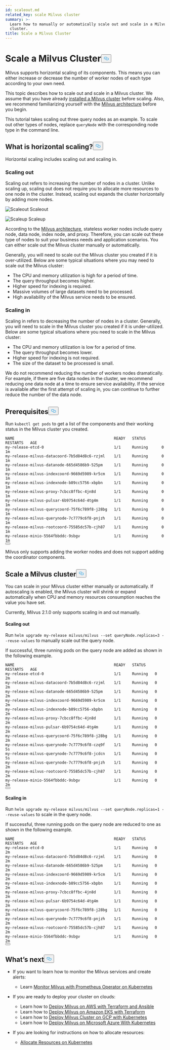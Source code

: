 ```yaml
---
id: scaleout.md
related_key: scale Milvus cluster
summary: >-
  Learn how to manually or automatically scale out and scale in a Milvus
  cluster.
title: Scale a Milvus Cluster
---
```

<h1 id="Scale-a-Milvus-Cluster" class="common-anchor-header">Scale a Milvus Cluster<button data-href="#Scale-a-Milvus-Cluster" class="anchor-icon" translate="no">
      <svg translate="no"
        aria-hidden="true"
        focusable="false"
        height="20"
        version="1.1"
        viewBox="0 0 16 16"
        width="16"
      >
        <path
          fill="#0092E4"
          fill-rule="evenodd"
          d="M4 9h1v1H4c-1.5 0-3-1.69-3-3.5S2.55 3 4 3h4c1.45 0 3 1.69 3 3.5 0 1.41-.91 2.72-2 3.25V8.59c.58-.45 1-1.27 1-2.09C10 5.22 8.98 4 8 4H4c-.98 0-2 1.22-2 2.5S3 9 4 9zm9-3h-1v1h1c1 0 2 1.22 2 2.5S13.98 12 13 12H9c-.98 0-2-1.22-2-2.5 0-.83.42-1.64 1-2.09V6.25c-1.09.53-2 1.84-2 3.25C6 11.31 7.55 13 9 13h4c1.45 0 3-1.69 3-3.5S14.5 6 13 6z"
        ></path>
      </svg>
    </button></h1><p>Milvus supports horizontal scaling of its components. This means you can either increase or decrease  the number of worker nodes of each type according to your own need.</p>
<p>This topic describes how to scale out and scale in a Milvus cluster. We assume that you have already <a href="/docs/de/install_cluster-helm.md">installed a Milvus cluster</a> before scaling. Also, we recommend familiarizing yourself with the <a href="/docs/de/architecture_overview.md">Milvus architecture</a> before you begin.</p>
<p>This tutorial takes scaling out three query nodes as an example. To scale out other types of nodes, replace <code translate="no">queryNode</code> with the corresponding node type in the command line.</p>
<h2 id="What-is-horizontal-scaling" class="common-anchor-header">What is horizontal scaling?<button data-href="#What-is-horizontal-scaling" class="anchor-icon" translate="no">
      <svg translate="no"
        aria-hidden="true"
        focusable="false"
        height="20"
        version="1.1"
        viewBox="0 0 16 16"
        width="16"
      >
        <path
          fill="#0092E4"
          fill-rule="evenodd"
          d="M4 9h1v1H4c-1.5 0-3-1.69-3-3.5S2.55 3 4 3h4c1.45 0 3 1.69 3 3.5 0 1.41-.91 2.72-2 3.25V8.59c.58-.45 1-1.27 1-2.09C10 5.22 8.98 4 8 4H4c-.98 0-2 1.22-2 2.5S3 9 4 9zm9-3h-1v1h1c1 0 2 1.22 2 2.5S13.98 12 13 12H9c-.98 0-2-1.22-2-2.5 0-.83.42-1.64 1-2.09V6.25c-1.09.53-2 1.84-2 3.25C6 11.31 7.55 13 9 13h4c1.45 0 3-1.69 3-3.5S14.5 6 13 6z"
        ></path>
      </svg>
    </button></h2><p>Horizontal scaling includes scaling out and scaling in.</p>
<h3 id="Scaling-out" class="common-anchor-header">Scaling out</h3><p>Scaling out refers to increasing the number of nodes in a cluster. Unlike scaling up, scaling out does not require you to allocate more resources to one node in the cluster. Instead, scaling out expands the cluster horizontally by adding more nodes.</p>
<p>
  <span class="img-wrapper">
    <img translate="no" src="/docs/v2.3.x/assets/scale_out.jpg" alt="Scaleout" class="doc-image" id="scaleout" />
    <span>Scaleout</span>
  </span>
</p>
<p>
  <span class="img-wrapper">
    <img translate="no" src="/docs/v2.3.x/assets/scale_up.jpg" alt="Scaleup" class="doc-image" id="scaleup" />
    <span>Scaleup</span>
  </span>
</p>
<p>According to the <a href="/docs/de/architecture_overview.md">Milvus architecture</a>, stateless worker nodes include query node, data node, index node, and proxy. Therefore, you can scale out these type of nodes to suit your business needs and application scenarios. You can either scale out the Milvus cluster manually or automatically.</p>
<p>Generally, you will need to scale out the Milvus cluster you created if it is over-utilized. Below are some typical situations where you may need to scale out the Milvus cluster:</p>
<ul>
<li>The CPU and memory utilization is high for a period of time.</li>
<li>The query throughput becomes higher.</li>
<li>Higher speed for indexing is required.</li>
<li>Massive volumes of large datasets need to be processed.</li>
<li>High availability of the Milvus service needs to be ensured.</li>
</ul>
<h3 id="Scaling-in" class="common-anchor-header">Scaling in</h3><p>Scaling in refers to decreasing the number of nodes in a cluster. Generally, you will need to scale in the Milvus cluster you created if it is under-utilized. Below are some typical situations where you need to scale in the Milvus cluster:</p>
<ul>
<li>The CPU and memory utilization is low for a period of time.</li>
<li>The query throughput becomes lower.</li>
<li>Higher speed for indexing is not required.</li>
<li>The size of the dataset to be processed is small.</li>
</ul>
<div class="alert note">
We do not recommend reducing the number of workers nodes dramatically. For example, if there are five data nodes in the cluster, we recommend reducing one data node at a time to ensure service availability. If the service is available after the first attempt of scaling in, you can continue to further reduce the number of the data node.
</div>
<h2 id="Prerequisites" class="common-anchor-header">Prerequisites<button data-href="#Prerequisites" class="anchor-icon" translate="no">
      <svg translate="no"
        aria-hidden="true"
        focusable="false"
        height="20"
        version="1.1"
        viewBox="0 0 16 16"
        width="16"
      >
        <path
          fill="#0092E4"
          fill-rule="evenodd"
          d="M4 9h1v1H4c-1.5 0-3-1.69-3-3.5S2.55 3 4 3h4c1.45 0 3 1.69 3 3.5 0 1.41-.91 2.72-2 3.25V8.59c.58-.45 1-1.27 1-2.09C10 5.22 8.98 4 8 4H4c-.98 0-2 1.22-2 2.5S3 9 4 9zm9-3h-1v1h1c1 0 2 1.22 2 2.5S13.98 12 13 12H9c-.98 0-2-1.22-2-2.5 0-.83.42-1.64 1-2.09V6.25c-1.09.53-2 1.84-2 3.25C6 11.31 7.55 13 9 13h4c1.45 0 3-1.69 3-3.5S14.5 6 13 6z"
        ></path>
      </svg>
    </button></h2><p>Run <code translate="no">kubectl get pods</code> to get a list of the components and their working status in the Milvus cluster you created.</p>
<pre><code translate="no">NAME                                            READY   STATUS       RESTARTS   AGE
my-release-etcd-0                               1/1     Running      0          1m
my-release-milvus-datacoord-7b5d84d8c6-rzjml    1/1     Running      0          1m
my-release-milvus-datanode-665d4586b9-525pm     1/1     Running      0          1m
my-release-milvus-indexcoord-9669d5989-kr5cm    1/1     Running      0          1m
my-release-milvus-indexnode-b89cc5756-xbpbn     1/1     Running      0          1m
my-release-milvus-proxy-7cbcc8ffbc-4jn8d        1/1     Running      0          1m
my-release-milvus-pulsar-6b9754c64d-4tg4m       1/1     Running      0          1m
my-release-milvus-querycoord-75f6c789f8-j28bg   1/1     Running      0          1m
my-release-milvus-querynode-7c7779c6f8-pnjzh    1/1     Running      0          1m
my-release-milvus-rootcoord-75585dc57b-cjh87    1/1     Running      0          1m
my-release-minio-5564fbbddc-9sbgv               1/1     Running      0          1m 
<button class="copy-code-btn"></button></code></pre>
<div class="alert note">
Milvus only supports adding the worker nodes and does not support adding the coordinator components.
</div>
<h2 id="Scale-a-Milvus-cluster" class="common-anchor-header">Scale a Milvus cluster<button data-href="#Scale-a-Milvus-cluster" class="anchor-icon" translate="no">
      <svg translate="no"
        aria-hidden="true"
        focusable="false"
        height="20"
        version="1.1"
        viewBox="0 0 16 16"
        width="16"
      >
        <path
          fill="#0092E4"
          fill-rule="evenodd"
          d="M4 9h1v1H4c-1.5 0-3-1.69-3-3.5S2.55 3 4 3h4c1.45 0 3 1.69 3 3.5 0 1.41-.91 2.72-2 3.25V8.59c.58-.45 1-1.27 1-2.09C10 5.22 8.98 4 8 4H4c-.98 0-2 1.22-2 2.5S3 9 4 9zm9-3h-1v1h1c1 0 2 1.22 2 2.5S13.98 12 13 12H9c-.98 0-2-1.22-2-2.5 0-.83.42-1.64 1-2.09V6.25c-1.09.53-2 1.84-2 3.25C6 11.31 7.55 13 9 13h4c1.45 0 3-1.69 3-3.5S14.5 6 13 6z"
        ></path>
      </svg>
    </button></h2><p>You can scale in your Milvus cluster either manually or automatically. If autoscaling is enabled, the Milvus cluster will shrink or expand automatically when CPU and memory resources consumption reaches the value you have set.</p>
<p>Currently, Milvus 2.1.0 only supports scaling in and out manually.</p>
<h4 id="Scaling-out" class="common-anchor-header">Scaling out</h4><p>Run <code translate="no">helm upgrade my-release milvus/milvus --set queryNode.replicas=3 --reuse-values</code> to manually scale out the query node.</p>
<p>If successful, three running pods on the query node are added as shown in the following example.</p>
<pre><code translate="no">NAME                                            READY   STATUS    RESTARTS   AGE
my-release-etcd-0                               1/1     Running   0          2m
my-release-milvus-datacoord-7b5d84d8c6-rzjml    1/1     Running   0          2m
my-release-milvus-datanode-665d4586b9-525pm     1/1     Running   0          2m
my-release-milvus-indexcoord-9669d5989-kr5cm    1/1     Running   0          2m
my-release-milvus-indexnode-b89cc5756-xbpbn     1/1     Running   0          2m
my-release-milvus-proxy-7cbcc8ffbc-4jn8d        1/1     Running   0          2m
my-release-milvus-pulsar-6b9754c64d-4tg4m       1/1     Running   0          2m
my-release-milvus-querycoord-75f6c789f8-j28bg   1/1     Running   0          2m
my-release-milvus-querynode-7c7779c6f8-czq9f    1/1     Running   0          5s
my-release-milvus-querynode-7c7779c6f8-jcdcn    1/1     Running   0          5s
my-release-milvus-querynode-7c7779c6f8-pnjzh    1/1     Running   0          2m
my-release-milvus-rootcoord-75585dc57b-cjh87    1/1     Running   0          2m
my-release-minio-5564fbbddc-9sbgv               1/1     Running   0          2m
<button class="copy-code-btn"></button></code></pre>
<h4 id="Scaling-in" class="common-anchor-header">Scaling in</h4><p>Run <code translate="no">helm upgrade my-release milvus/milvus --set queryNode.replicas=1 --reuse-values</code> to scale in the query node.</p>
<p>If successful, three running pods on the query node are reduced to one as shown in the following example.</p>
<pre><code translate="no">NAME                                            READY   STATUS    RESTARTS   AGE
my-release-etcd-0                               1/1     Running   0          2m
my-release-milvus-datacoord-7b5d84d8c6-rzjml    1/1     Running   0          2m
my-release-milvus-datanode-665d4586b9-525pm     1/1     Running   0          2m
my-release-milvus-indexcoord-9669d5989-kr5cm    1/1     Running   0          2m
my-release-milvus-indexnode-b89cc5756-xbpbn     1/1     Running   0          2m
my-release-milvus-proxy-7cbcc8ffbc-4jn8d        1/1     Running   0          2m
my-release-milvus-pulsar-6b9754c64d-4tg4m       1/1     Running   0          2m
my-release-milvus-querycoord-75f6c789f8-j28bg   1/1     Running   0          2m
my-release-milvus-querynode-7c7779c6f8-pnjzh    1/1     Running   0          2m
my-release-milvus-rootcoord-75585dc57b-cjh87    1/1     Running   0          2m
my-release-minio-5564fbbddc-9sbgv               1/1     Running   0          2m
<button class="copy-code-btn"></button></code></pre>
<h2 id="Whats-next" class="common-anchor-header">What’s next<button data-href="#Whats-next" class="anchor-icon" translate="no">
      <svg translate="no"
        aria-hidden="true"
        focusable="false"
        height="20"
        version="1.1"
        viewBox="0 0 16 16"
        width="16"
      >
        <path
          fill="#0092E4"
          fill-rule="evenodd"
          d="M4 9h1v1H4c-1.5 0-3-1.69-3-3.5S2.55 3 4 3h4c1.45 0 3 1.69 3 3.5 0 1.41-.91 2.72-2 3.25V8.59c.58-.45 1-1.27 1-2.09C10 5.22 8.98 4 8 4H4c-.98 0-2 1.22-2 2.5S3 9 4 9zm9-3h-1v1h1c1 0 2 1.22 2 2.5S13.98 12 13 12H9c-.98 0-2-1.22-2-2.5 0-.83.42-1.64 1-2.09V6.25c-1.09.53-2 1.84-2 3.25C6 11.31 7.55 13 9 13h4c1.45 0 3-1.69 3-3.5S14.5 6 13 6z"
        ></path>
      </svg>
    </button></h2><ul>
<li><p>If you want to learn how to monitor the Milvus services and create alerts:</p>
<ul>
<li>Learn <a href="/docs/de/monitor.md">Monitor Milvus with Prometheus Operator on Kubernetes</a></li>
</ul></li>
<li><p>If you are ready to deploy your cluster on clouds:</p>
<ul>
<li>Learn how to <a href="/docs/de/aws.md">Deploy Milvus on AWS with Terraform and Ansible</a></li>
<li>Learn how to <a href="/docs/de/eks.md">Deploy Milvus on Amazon EKS with Terraform</a></li>
<li>Learn how to <a href="/docs/de/gcp.md">Deploy Milvus Cluster on GCP with Kubernetes</a></li>
<li>Learn how to <a href="/docs/de/azure.md">Deploy Milvus on Microsoft Azure With Kubernetes</a></li>
</ul></li>
<li><p>If you are looking for instructions on how to allocate resources:</p>
<ul>
<li><a href="/docs/de/allocate.md#standalone">Allocate Resources on Kubernetes</a></li>
</ul></li>
</ul>
